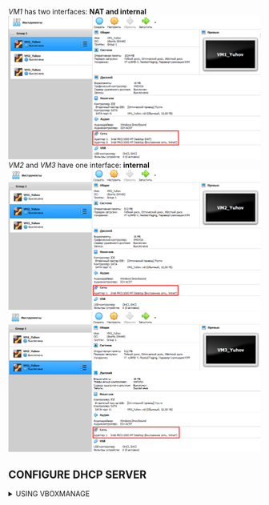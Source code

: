 *VM1* has two interfaces: **NAT and internal**   
![VM1 interfaces](screenshots/vm1_interfaces.png)   
*VM2* and *VM3* have one interface: **internal**  
![VM2 interfaces](screenshots/vm2_interfaces.png)  
![VM3 interfaces](screenshots/vm3_interfaces.png)  


CONFIGURE DHCP SERVER
--------------
<details><summary>USING VBOXMANAGE</summary>
  
The ```vboxmanage dhcpserver``` commands allow you to control the DHCP server that is built into VirtualBox.  
To *create a dhcp server* use:
```
vboxmanage dhcpserver add --netname intnet --ip 192.168.2.1 --netmask 255.255.255.0 --lowerip 192.168.2.30 --upperip 192.168.2.254 --enable
```
- ```--netname``` - the name of the network in VirtualBox
- ```-ip``` - IP adress for the dhcp server
- ```--lowerip --upperip``` - the range for the ip addresses that the dhcp can assign  

To see *the list of current dhcp servers* use:
```
vboxmanage list dhcpserver
```
![VBoxManage dhcpserver](screenshots/vboxmanage_configure_dhcp.png)  
To *change the setting* of the dhcpserver use ```vboxmanage dhcpserver modify```:
```
vboxmanage dhcpserver modify —netname mynet —lowerip 192.168.2.101 —upperip 192.168.2.120
```
![VBoxManage modify dhcpserver](screenshots/vboxmanage_modify_dhcp.png)  
The result:  
![VBoxManage dhcpserver](screenshots/vboxmanage_dhcp_result.png)  

</details>
